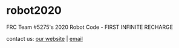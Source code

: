 # robot2020
FRC Team #5275's 2020 Robot Code - FIRST INFINITE RECHARGE

contact us: [our website](https://www.timebots5275.com) | [email](mailto:team@timebots5275.com)


